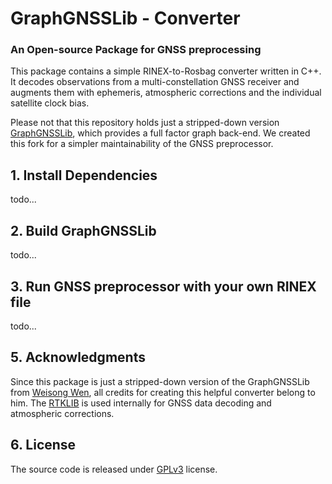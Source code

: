 # GraphGNSSLib - Converter
### An Open-source Package for GNSS preprocessing

This package contains a simple RINEX-to-Rosbag converter written in C++. It decodes observations from a multi-constellation GNSS receiver and augments them with ephemeris, atmospheric corrections and the individual satellite clock bias.

Please not that this repository holds just a stripped-down version [GraphGNSSLib](https://github.com/weisongwen/GraphGNSSLib), which provides a full factor graph back-end. We created this fork for a simpler maintainability of the GNSS preprocessor.



## 1. Install Dependencies
todo...

## 2. Build GraphGNSSLib
todo...

## 3. Run GNSS preprocessor with your own RINEX file

todo...

## 5. Acknowledgments

Since this package is just a stripped-down version of the GraphGNSSLib from [Weisong Wen](https://weisongwen.wixsite.com/weisongwen), all credits for creating this helpful converter belong to him.
The [RTKLIB](http://www.rtklib.com/) is used internally for GNSS data decoding and atmospheric corrections.

## 6. License
The source code is released under [GPLv3](http://www.gnu.org/licenses/) license. 